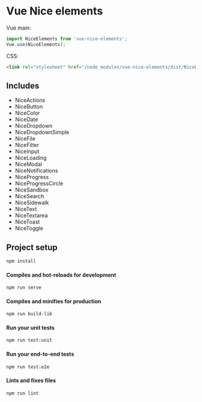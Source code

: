 # Vue Nice elements

Vue main:
```js
import NiceElements from 'vue-nice-elements';
Vue.use(NiceElements);
```

CSS:
```html
<link rel="stylesheet" href="/node_modules/vue-nice-elements/dist/NiceElements.css">
```

## Includes

- NiceActions
- NiceButton
- NiceColor
- NiceDate
- NiceDropdown
- NiceDropdownSimple
- NiceFile
- NiceFilter
- NiceInput
- NiceLoading
- NiceModal
- NiceNotifications
- NiceProgress
- NiceProgressCircle
- NiceSandbox
- NiceSearch
- NiceSidewalk
- NiceText
- NiceTextarea
- NiceToast
- NiceToggle


## Project setup
```sh
npm install
```

#### Compiles and hot-reloads for development
```sh
npm run serve
```

#### Compiles and minifies for production
```sh
npm run build-lib
```

#### Run your unit tests
```sh
npm run test:unit
```

#### Run your end-to-end tests
```sh
npm run test:e2e
```

#### Lints and fixes files
```sh
npm run lint
```